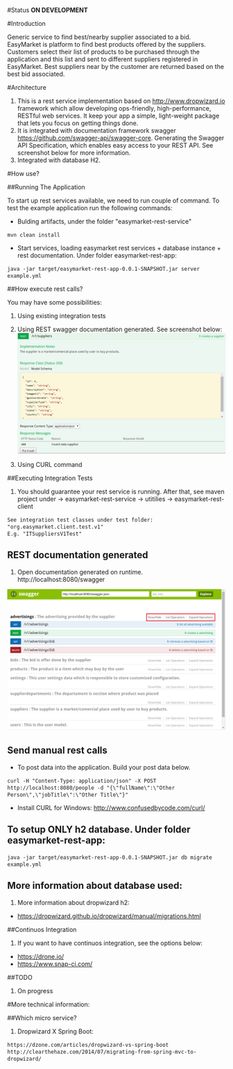 #Status
**ON DEVELOPMENT**

#Introduction

Generic service to find best/nearby supplier associated to a bid. EasyMarket is platform to find best products offered by the suppliers. Customers select their list of products to be purchased through the application and this list and sent to different suppliers registered in EasyMarket. Best suppliers near by the customer are returned based on the best bid associated.

#Architecture

 1. This is a rest service implementation based on http://www.dropwizard.io framework which allow developing ops-friendly, high-performance, RESTful web services. It keep your app a simple, light-weight package that lets you focus on getting things done.
 2. It is integrated with documentation framework swagger https://github.com/swagger-api/swagger-core. Generating the Swagger API Specification, which enables easy access to your REST API. See screenshot below for more information. 
 3. Integrated with database H2. 

#How use?

##Running The Application

To start up rest services available, we need to run couple of command. To test the example application run the following commands:

 * Bulding artifacts, under the folder "easymarket-rest-service"

```
mvn clean install
```

 * Start services, loading easymarket rest services + database instance + rest documentation.  Under folder easymarket-rest-app:
```
java -jar target/easymarket-rest-app-0.0.1-SNAPSHOT.jar server example.yml
```

##How execute rest calls?

 You may have some possibilities: 
  1. Using existing integration tests
  2. Using REST swagger documentation generated. See screenshot below:
  ![POST Call](https://github.com/gonella/easymarket-rest-service/blob/master/easymarket-rest-service/docs/PostCallExampleViaSwagger.png "Rest documentation generated")

  3. Using CURL command 

##Executing Integration Tests

 1. You should guarantee your rest service is running. After that, see maven project under -> easymarket-rest-service -> utitilies -> easymarket-rest-client

```
See integration test classes under test folder: "org.easymarket.client.test.v1"
E.g. "ITSuppliersV1Test"
```

## REST documentation generated 

 1. Open documentation generated on runtime. http://localhost:8080/swagger	

![Documentation generated](https://github.com/gonella/easymarket-rest-service/blob/master/easymarket-rest-service/docs/EasymarketApiAvailableDoc.png "Rest documentation generated")

## Send manual rest calls

 * To post data into the application. Build your post data below.
```
curl -H "Content-Type: application/json" -X POST http://localhost:8080/people -d "{\"fullName\":\"Other Person\",\"jobTitle\":\"Other Title\"}"
```
 * Install CURL for Windows: http://www.confusedbycode.com/curl/

## To setup ONLY h2 database. Under folder easymarket-rest-app:

```
java -jar target/easymarket-rest-app-0.0.1-SNAPSHOT.jar db migrate example.yml
```

## More information about database used:

1. More information about dropwizard h2:
 * https://dropwizard.github.io/dropwizard/manual/migrations.html

##Continuos Integration

1. If you want to have continuos integration, see the options below:
 * https://drone.io/
 * https://www.snap-ci.com/

##TODO

 1. On progress

#More technical information: 

##Which micro service?

 1. Dropwizard X Spring Boot: 

```
https://dzone.com/articles/dropwizard-vs-spring-boot
http://clearthehaze.com/2014/07/migrating-from-spring-mvc-to-dropwizard/
```
